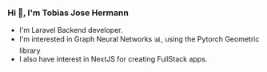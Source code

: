 ### Hi 👋, I'm Tobias Jose Hermann
- I'm Laravel Backend developer.
- I'm interested in Graph Neural Networks 📊, using the Pytorch Geometric library
- I also have interest in NextJS for creating FullStack apps.
